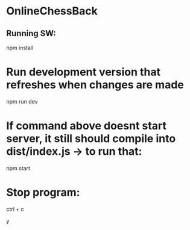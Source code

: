 # OnlineChessBack

## Running SW: ## 
npm install
# Run development version that refreshes when changes are made
npm run dev
# If command above doesnt start server, it still should compile into dist/index.js -> to run that:
npm start

# Stop program:
ctrl + c

y
